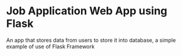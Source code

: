 # Job Application Web App using Flask
An app that stores data from users to store it into database, a simple example of use of Flask Framework